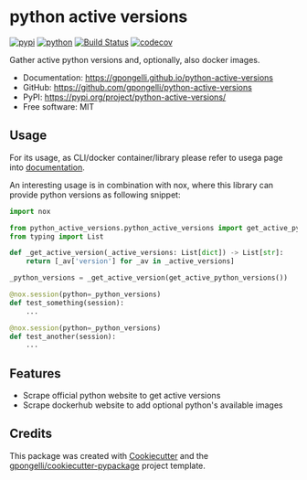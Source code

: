 # python active versions


[![pypi](https://img.shields.io/pypi/v/python-active-versions.svg)](https://pypi.org/project/python-active-versions/)
[![python](https://img.shields.io/pypi/pyversions/python-active-versions.svg)](https://pypi.org/project/python-active-versions/)
[![Build Status](https://github.com/gpongelli/python-active-versions/actions/workflows/dev.yml/badge.svg)](https://github.com/gpongelli/python-active-versions/actions/workflows/dev.yml)
[![codecov](https://codecov.io/gh/gpongelli/python-active-versions/branch/main/graphs/badge.svg)](https://codecov.io/github/gpongelli/python-active-versions)



Gather active python versions and, optionally, also docker images.


* Documentation: <https://gpongelli.github.io/python-active-versions>
* GitHub: <https://github.com/gpongelli/python-active-versions>
* PyPI: <https://pypi.org/project/python-active-versions/>
* Free software: MIT

## Usage

For its usage, as CLI/docker container/library please refer to usega page into [documentation](https://gpongelli.github.io/python-active-versions).

An interesting usage is in combination with nox, where this library can provide python versions as following snippet:

```python
import nox

from python_active_versions.python_active_versions import get_active_python_versions
from typing import List

def _get_active_version(_active_versions: List[dict]) -> List[str]:
    return [_av['version'] for _av in _active_versions]

_python_versions = _get_active_version(get_active_python_versions())

@nox.session(python=_python_versions)
def test_something(session):
    ...

@nox.session(python=_python_versions)
def test_another(session):
    ...
```


## Features

* Scrape official python website to get active versions
* Scrape dockerhub website to add optional python's available images

## Credits

This package was created with [Cookiecutter](https://github.com/audreyr/cookiecutter) and the [gpongelli/cookiecutter-pypackage](https://github.com/gpongelli/cookiecutter-pypackage) project template.
